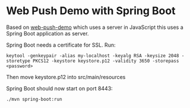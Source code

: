 # Web Push Demo with Spring Boot

Based on [web-push-demo](https://github.com/DannyMoerkerke/web-push-demo) which uses a server in JavaScript this uses a Spring Boot application as server.

Spring Boot needs a certificate for SSL. Run:

    keytool -genkeypair -alias my-localhost -keyalg RSA -keysize 2048 -storetype PKCS12 -keystore keystore.p12 -validity 3650 -storepass <password>

Then move keystore.p12 into src/main/resources

Spring Boot should now start on port 8443:

    ./mvn spring-boot:run

